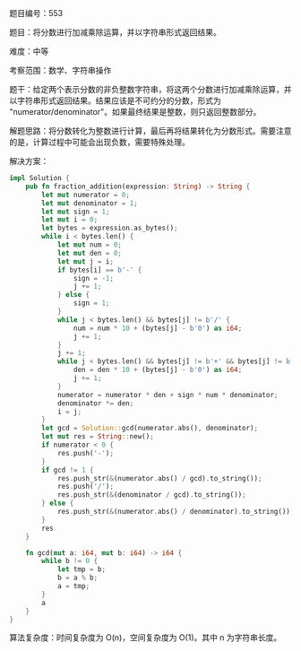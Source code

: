 题目编号：553

题目：将分数进行加减乘除运算，并以字符串形式返回结果。

难度：中等

考察范围：数学、字符串操作

题干：给定两个表示分数的非负整数字符串，将这两个分数进行加减乘除运算，并以字符串形式返回结果。结果应该是不可约分的分数，形式为 "numerator/denominator"。如果最终结果是整数，则只返回整数部分。

解题思路：将分数转化为整数进行计算，最后再将结果转化为分数形式。需要注意的是，计算过程中可能会出现负数，需要特殊处理。

解决方案：

```rust
impl Solution {
    pub fn fraction_addition(expression: String) -> String {
        let mut numerator = 0;
        let mut denominator = 1;
        let mut sign = 1;
        let mut i = 0;
        let bytes = expression.as_bytes();
        while i < bytes.len() {
            let mut num = 0;
            let mut den = 0;
            let mut j = i;
            if bytes[i] == b'-' {
                sign = -1;
                j += 1;
            } else {
                sign = 1;
            }
            while j < bytes.len() && bytes[j] != b'/' {
                num = num * 10 + (bytes[j] - b'0') as i64;
                j += 1;
            }
            j += 1;
            while j < bytes.len() && bytes[j] != b'+' && bytes[j] != b'-' {
                den = den * 10 + (bytes[j] - b'0') as i64;
                j += 1;
            }
            numerator = numerator * den + sign * num * denominator;
            denominator *= den;
            i = j;
        }
        let gcd = Solution::gcd(numerator.abs(), denominator);
        let mut res = String::new();
        if numerator < 0 {
            res.push('-');
        }
        if gcd != 1 {
            res.push_str(&(numerator.abs() / gcd).to_string());
            res.push('/');
            res.push_str(&(denominator / gcd).to_string());
        } else {
            res.push_str(&(numerator.abs() / denominator).to_string());
        }
        res
    }

    fn gcd(mut a: i64, mut b: i64) -> i64 {
        while b != 0 {
            let tmp = b;
            b = a % b;
            a = tmp;
        }
        a
    }
}
```

算法复杂度：时间复杂度为 O(n)，空间复杂度为 O(1)。其中 n 为字符串长度。